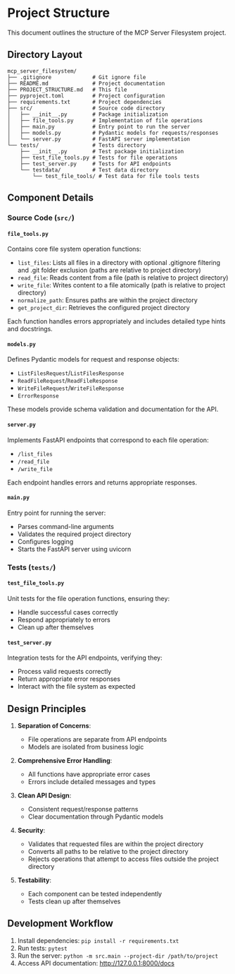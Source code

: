 # Project Structure

This document outlines the structure of the MCP Server Filesystem project.

## Directory Layout

```
mcp_server_filesystem/
├── .gitignore             # Git ignore file
├── README.md              # Project documentation
├── PROJECT_STRUCTURE.md   # This file
├── pyproject.toml         # Project configuration
├── requirements.txt       # Project dependencies
├── src/                   # Source code directory
│   ├── __init__.py        # Package initialization
│   ├── file_tools.py      # Implementation of file operations
│   ├── main.py            # Entry point to run the server
│   ├── models.py          # Pydantic models for requests/responses
│   └── server.py          # FastAPI server implementation
└── tests/                 # Tests directory
    ├── __init__.py        # Test package initialization
    ├── test_file_tools.py # Tests for file operations
    ├── test_server.py     # Tests for API endpoints
    └── testdata/          # Test data directory
        └── test_file_tools/ # Test data for file tools tests
```

## Component Details

### Source Code (`src/`)

#### `file_tools.py`

Contains core file system operation functions:

- `list_files`: Lists all files in a directory with optional .gitignore filtering and .git folder exclusion (paths are relative to project directory)
- `read_file`: Reads content from a file (path is relative to project directory)
- `write_file`: Writes content to a file atomically (path is relative to project directory)
- `normalize_path`: Ensures paths are within the project directory
- `get_project_dir`: Retrieves the configured project directory

Each function handles errors appropriately and includes detailed type hints and docstrings.

#### `models.py`

Defines Pydantic models for request and response objects:

- `ListFilesRequest`/`ListFilesResponse`
- `ReadFileRequest`/`ReadFileResponse`
- `WriteFileRequest`/`WriteFileResponse`
- `ErrorResponse`

These models provide schema validation and documentation for the API.

#### `server.py`

Implements FastAPI endpoints that correspond to each file operation:

- `/list_files`
- `/read_file`
- `/write_file`

Each endpoint handles errors and returns appropriate responses.

#### `main.py`

Entry point for running the server:

- Parses command-line arguments
- Validates the required project directory
- Configures logging
- Starts the FastAPI server using uvicorn

### Tests (`tests/`)

#### `test_file_tools.py`

Unit tests for the file operation functions, ensuring they:

- Handle successful cases correctly
- Respond appropriately to errors
- Clean up after themselves

#### `test_server.py`

Integration tests for the API endpoints, verifying they:

- Process valid requests correctly
- Return appropriate error responses
- Interact with the file system as expected

## Design Principles

1. **Separation of Concerns**:
   - File operations are separate from API endpoints
   - Models are isolated from business logic

2. **Comprehensive Error Handling**:
   - All functions have appropriate error cases
   - Errors include detailed messages and types

3. **Clean API Design**:
   - Consistent request/response patterns
   - Clear documentation through Pydantic models

4. **Security**:
   - Validates that requested files are within the project directory
   - Converts all paths to be relative to the project directory
   - Rejects operations that attempt to access files outside the project directory

5. **Testability**:
   - Each component can be tested independently
   - Tests clean up after themselves

## Development Workflow

1. Install dependencies: `pip install -r requirements.txt`
2. Run tests: `pytest`
3. Run the server: `python -m src.main --project-dir /path/to/project`
4. Access API documentation: http://127.0.0.1:8000/docs

